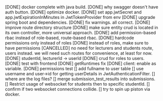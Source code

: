[DONE] docker complete with java build.
[DONE] why swagger doesn't have auth button.
[DONE] optimize docker. 
[DONE] set app.jwtSecret and app.jwtExpirationInMinutes in JwtTokenProvider from env
[DONE] upgrade spring boot and dependencies.
[DONE] fix warnings. all correct.
[DONE] improve route directory structure
[DONE] make sure entity crud is located in its own controller, more universal approach.
[DONE] add permission-based rbac instead of role-based, route-based rbac.
    [DONE] hardcode permissions only instead of roles
    [DONE] instead of roles, make sure to have permissions
[CANCELLED] no need for lecturers and students route, users instead.
    we will need such routes for convenience, at least for now.
[DONE] studentId, lecturerId → userId
[DONE] crud for roles to users.
[DONE] test with frontend
    [DONE] getRuntimes fix
    [DONE] client: enable as variable.
    [DONE] permissions test
[] add fullname to user table
[] use username and user→id for getting userDetails in JwtAuthenticationFilter.
[] where are the log files?
[] merge submission_test_results into submissions.
[] Restrict usage of websocket for students then to specific studentId.
[] confirm if two websocket connections collide.
[] try to spin up piston via docker.
